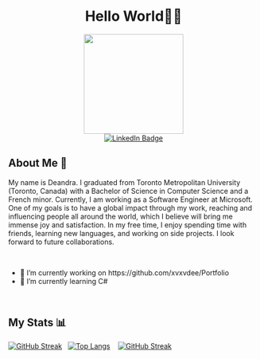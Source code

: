 <div id="header" align="center">
  <h1>Hello World👋🏾</h1>
  <img src="https://cdnb.artstation.com/p/assets/images/images/011/688/003/original/roque-franco-parches.gif?1530865027" width="200"/>
</div>
<div id="badges", align="center">
  <a href="https://www.linkedin.com/in/deandra-spike-madden/">
    <img src="https://img.shields.io/badge/LinkedIn-blue?style=for-the-badge&logo=linkedin&logoColor=white" alt="LinkedIn Badge"/>
  </a>
</div>

<div>
  <h2>About Me 🤔</h2>
<p>My name is Deandra. I graduated from Toronto Metropolitan University (Toronto, Canada) with a Bachelor of Science in Computer Science and a French minor. Currently, I am working as a Software Engineer at Microsoft. One of my goals is to have a global impact through my work, reaching and influencing people all around the world, which I believe will bring me immense joy and satisfaction. In my free time, I enjoy spending time with friends, learning new languages, and working on side projects. I look forward to future collaborations.</p>
  <br>
  <ul>
    <li>🔭 I’m currently working on https://github.com/xvxvdee/Portfolio</li> 
   <li>🌱 I’m currently learning C#</li>
  </ul><br>
</div>

<div>
  <h2>My Stats 📊</h2>

[![GitHub Streak](https://github-readme-streak-stats.herokuapp.com?user=xvxvdee&theme=dark&mode=weekly&card_width=300&hide_total_contributions=true&hide_current_streak=true)](https://git.io/streak-stats)&nbsp;&nbsp;&nbsp;[![Top Langs](https://github-readme-stats.vercel.app/api/top-langs/?username=xvxvdee&layout=compact&theme=vision-friendly-dark&hide_progress=true&langs_count=5)](https://github.com/xvxxdee/github-readme-stats)  &nbsp;&nbsp;&nbsp;[![GitHub Streak](https://github-readme-streak-stats.herokuapp.com?user=xvxvdee&theme=dark&mode=weekly&card_width=300&card&hide_current_streak=true&hide_longest_streak=true)](https://git.io/streak-stats)</div>


<!--
**xvxvdee/xvxvdee** is a ✨ _special_ ✨ repository because its `README.md` (this file) appears on your GitHub profile.

Here are some ideas to get you started:

- 🔭 I’m currently working on ...
- 🌱 I’m currently learning ...
- 👯 I’m looking to collaborate on ...
- 🤔 I’m looking for help with ...
- 💬 Ask me about ...
- 📫 How to reach me: ...
- 😄 Pronouns: ...
- ⚡ Fun fact: ...
-->
